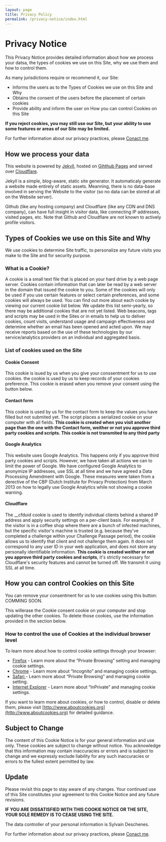 ```yaml
---
layout: page
title: Privacy Policy
permalink: /privacy-notice/index.html
---
```

# Privacy Notice

This Privacy Notice provides detailed information about how we process your datsa, the types of cookies we use on this Site, why we use them and how to control them.

As many jurisdictions require or recommend it, our Site:
- Informs the users as to the Types of Cookies we use on this Site and Why
- Obtains the consent of the users before the placement of certain cookies
- Provide ability and inform the user on How you can control Cookies on this Site
 
**If you reject cookies, you may still use our Site, but your ability to use some features or areas of our Site may be limited.**

For further information about our privacy practices, please [Conact me](/#contact).

## How we process your data
This website is powered by [Jekyll](https://jekyllrb.com), hosted on [Gihthub Pages](https://pages.github.com) and served over [Cloudflare](https://www.cloudflare.com).  

Jekyll is a simple, blog-aware, static site generator. It automaticaly generate a website made entirely of static assets. Meanning, there is no data-base involved in serving the Website to the visitor (so no data can be stored at all on the Website server).  
  
Github (like any hosting company) and Cloudflare (like any CDN and DNS company), can have full insight in visitor data, like connecting IP addresses, visited pages, etc. Note that Github and Cloudflare are not known to actively profile visitors.  

## Types of Cookies we use on this Site and Why
We use cookies to determine Site traffic, to personalize any future visits you make to the Site and for security purpose.

### What is a Cookie?
A cookie is a small text file that is placed on your hard drive by a web page server. Cookies contain information that can later be read by a web server in the domain that issued the cookie to you. Some of the cookies will only be used if you use certain features or select certain preferences, and some cookies will always be used. You can find out more about each cookie by viewing our current cookie list below. We update this list semi-yearly, so there may be additional cookies that are not yet listed. Web beacons, tags and scripts may be used in the Sites or in emails to help us to deliver cookies, count visits, understand usage and campaign effectiveness and determine whether an email has been opened and acted upon. We may receive reports based on the use of these technologies by our service/analytics providers on an individual and aggregated basis.

### List of cookies used on the Site

#### Cookie Consent
This cookie is isued by us when you give your conssentment for us to use cookies.  the cookie is used by us to keep records of your cookies preference. This cookie is erased when you remove your consent using the button below.

#### Contact form
This cookie is used by us for the contact form to keep the values you have filled but not submited yet. The script places a serialized cookie on your computer with all fields. **This cookie is created when you visit another page than the one with the Contact form, weither or not you approve third party cookies and scripts. This cookie is not transmited to any third party**
  
#### Google Analytics
This website uses Google Analytics. This happens only if you approve third party cookies and scripts. However, we have taken all actions we can to limit the power of Google. We have configured Google Analytics to anonymize IP addresses, use SSL at all time and we have agreed a Data Processing Amendment with Google. These measures were taken from a derective of the CBP (Dutch Institute for Privacy Protection) from March 2013 on how to legally use Google Analytics while not showing a cookie warning.  
  
#### Cloudflare
The __cfduid cookie is used to identify individual clients behind a shared IP address and apply security settings on a per-client basis. For example, if the visitor is in a coffee shop where there are a bunch of infected machines, but the specific visitor's machine is trusted (e.g. because they've completed a challenge within your Challenge Passage period), the cookie allows us to identify that client and not challenge them again. It does not correspond to any user ID in your web application, and does not store any personally identifiable information.  **This cookie is created weither or not you approve third party cookies and scripts**, it's strictly necessary for Cloudflare's security features and cannot be turned off. We transmit it using SSL at all time. 

## How you can control Cookies on this Site

You can remove your consentment for us to use cookies using this button:  COMMING SOON.
  
This willerase the Cookie consent cookie on your computer and stop updating the other cookies. To delete those cookies, use the information provided in the section below.

### How to control the use of Cookies at the individual browser level
To learn more about how to control cookie settings through your browser:

- [Firefox](https://support.mozilla.org/en-US/kb/enable-and-disable-cookies-website-preferences) - Learn more about the “Private Browsing” setting and managing cookie settings.
- [Chrome](https://support.google.com/chrome/answer/95647?hl=en) - Learn more about “Incognito” and managing cookie settings.
- [Safari ](https://support.apple.com/kb/ph21411?locale=en_US)- Learn more about “Private Browsing” and managing cookie setting.
- [Internet Explorer](https://support.microsoft.com/en-us/help/17442/windows-internet-explorer-delete-manage-cookies) - Learn more about “InPrivate” and managing cookie settings.  
  
If you want to learn more about cookies, or how to control, disable or delete them, please visit [http://www.aboutcookies.org](http://www.aboutcookies.org) for detailed guidance.  

## Subject to Change
The content of this Cookie Notice is for your general information and use only. These cookies are subject to change without notice. You acknowledge that this information may contain inaccuracies or errors and is subject to change and we expressly exclude liability for any such inaccuracies or errors to the fullest extent permitted by law.

## Update
Please revisit this page to stay aware of any changes. Your continued use of this Site constitutes your agreement to this Cookie Notice and any future revisions.

 
**IF YOU ARE DISSATISFIED WITH THIS COOKIE NOTICE OR THE SITE, YOUR SOLE REMEDY IS TO CEASE USING THE SITE.**

The data controller of your personal information is Sylvain Deschenes.
  
For further information about our privacy practices, please [Conact me](/#contact).